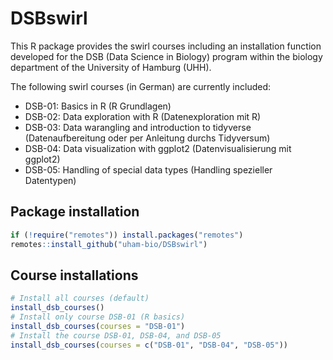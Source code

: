 
<!-- README.md is generated from README.Rmd. Please edit that file -->

# DSBswirl

<!-- [![R-CMD-check](https://github.com/saskiaotto/UHHformats/actions/workflows/check-standard.yaml/badge.svg)](https://github.com/saskiaotto/UHHformats/actions/workflows/check-standard.yaml) -->

This R package provides the swirl courses including an installation
function developed for the DSB (Data Science in Biology) program within
the biology department of the University of Hamburg (UHH).

The following swirl courses (in German) are currently included:

-   DSB-01: Basics in R (R Grundlagen)
-   DSB-02: Data exploration with R (Datenexploration mit R)
-   DSB-03: Data warangling and introduction to tidyverse
    (Datenaufbereitung oder per Anleitung durchs Tidyversum)
-   DSB-04: Data visualization with ggplot2 (Datenvisualisierung mit
    ggplot2)
-   DSB-05: Handling of special data types (Handling spezieller
    Datentypen)

## Package installation

``` r
if (!require("remotes")) install.packages("remotes")
remotes::install_github("uham-bio/DSBswirl")
```

## Course installations

``` r
# Install all courses (default)
install_dsb_courses()
# Install only course DSB-01 (R basics)
install_dsb_courses(courses = "DSB-01")
# Install the course DSB-01, DSB-04, and DSB-05
install_dsb_courses(courses = c("DSB-01", "DSB-04", "DSB-05"))
```
